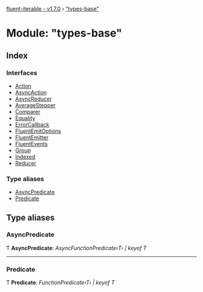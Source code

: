 [fluent-iterable - v1.7.0](../README.md) › ["types-base"](_types_base_.md)

# Module: "types-base"

## Index

### Interfaces

* [Action](../interfaces/_types_base_.action.md)
* [AsyncAction](../interfaces/_types_base_.asyncaction.md)
* [AsyncReducer](../interfaces/_types_base_.asyncreducer.md)
* [AverageStepper](../interfaces/_types_base_.averagestepper.md)
* [Comparer](../interfaces/_types_base_.comparer.md)
* [Equality](../interfaces/_types_base_.equality.md)
* [ErrorCallback](../interfaces/_types_base_.errorcallback.md)
* [FluentEmitOptions](../interfaces/_types_base_.fluentemitoptions.md)
* [FluentEmitter](../interfaces/_types_base_.fluentemitter.md)
* [FluentEvents](../interfaces/_types_base_.fluentevents.md)
* [Group](../interfaces/_types_base_.group.md)
* [Indexed](../interfaces/_types_base_.indexed.md)
* [Reducer](../interfaces/_types_base_.reducer.md)

### Type aliases

* [AsyncPredicate](_types_base_.md#asyncpredicate)
* [Predicate](_types_base_.md#predicate)

## Type aliases

###  AsyncPredicate

Ƭ **AsyncPredicate**: *AsyncFunctionPredicate‹T› | keyof T*

___

###  Predicate

Ƭ **Predicate**: *FunctionPredicate‹T› | keyof T*
